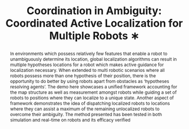 ---
layout: project-page-new
title: "Coordination in Ambiguity: Coordinated Active Localization for Multiple Robots ∗"
authors:
  - name: Shivudu Bhuvanagiri
    sup: #
  - name: Madhava Krishna
    sup: #
  - name: Supreeth Achar
    sup: #
affiliations:
  - name: Robotics Research Center, IIIT Hyderabad
    link: https://robotics.iiit.ac.in
    sup: #
permalink: /publications/2008/Bhuvanagiri_Coordination-in-Ambiguity/
abstract: "In environments which possess relatively few features that enable a robot to unambiguously determine its location, global localization algorithms can result in multiple hypotheses locations for a robot which makes active guidance for localization necessary. When extended to multi robotic scenarios where all robots possess more than one hypothesis of their position, there is the opportunity to do better by using robots apart from obstacles as ‘hypotheses resolving agents’. The demo here showcases a unified framework accounting for the map structure as well as measurement amongst robots while guiding a set of robots to positions where they can
localize to a unique state. Another aspect of framework demonstrates the idea of dispatching localized robots to locations where they can assist a maximum of the remaining unlocalized robots to overcome their ambiguity. The method presented has been tested in both simulation and real-time
on robots and its efficacy verified"
paper: https://robotics.iiit.ac.in/uploads/Main/Publications/2008_4.pdf
# iframe: https://www.youtube.com/embed/jhjskX4FQwA

---